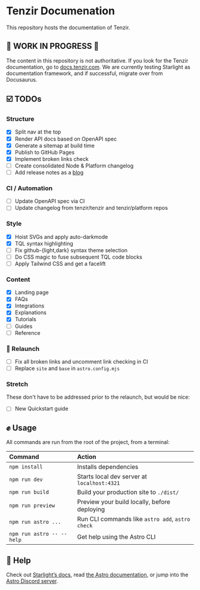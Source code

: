 # Tenzir Documenation

This repository hosts the documentation of Tenzir.

## 🚧 WORK IN PROGRESS 🚧  

The content in this repository is not authoritative. If you look for the Tenzir
documentation, go to [docs.tenzir.com](https://docs.tenzir.com). We are
currently testing Starlight as documentation framework, and if successful,
migrate over from Docusaurus.

## ☑️ TODOs

### Structure

- [x] Split nav at the top
- [x] Render API docs based on OpenAPI spec
- [x] Generate a sitemap at build time
- [x] Publish to GitHub Pages
- [x] Implement broken links check
- [ ] Create consolidated Node & Platform changelog
- [ ] Add release notes as a [blog](https://github.com/HiDeoo/starlight-blog)

### CI / Automation

- [ ] Update OpenAPI spec via CI
- [ ] Update changelog from tenzir/tenzir and tenzir/platform repos

### Style

- [x] Hoist SVGs and apply auto-darkmode
- [x] TQL syntax highlighting
- [ ] Fix github-{light,dark} syntax theme selection
- [ ] Do CSS magic to fuse subsequent TQL code blocks
- [ ] Apply Tailwind CSS and get a facelift

### Content

- [x] Landing page
- [x] FAQs
- [x] Integrations
- [x] Explanations
- [x] Tutorials
- [ ] Guides
- [ ] Reference

### 🚀 Relaunch

- [ ] Fix all broken links and uncomment link checking in CI
- [ ] Replace `site` and `base` in `astro.config.mjs`

### Stretch

These don't have to be addressed prior to the relaunch, but would be nice:

- [ ] New Quickstart guide

## ✊ Usage

All commands are run from the root of the project, from a terminal:

| Command                   | Action                                           |
| :------------------------ | :----------------------------------------------- |
| `npm install`             | Installs dependencies                            |
| `npm run dev`             | Starts local dev server at `localhost:4321`      |
| `npm run build`           | Build your production site to `./dist/`          |
| `npm run preview`         | Preview your build locally, before deploying     |
| `npm run astro ...`       | Run CLI commands like `astro add`, `astro check` |
| `npm run astro -- --help` | Get help using the Astro CLI                     |

## 🙋 Help

Check out [Starlight’s docs](https://starlight.astro.build/), read [the Astro
documentation](https://docs.astro.build), or jump into the [Astro Discord
server](https://astro.build/chat).
